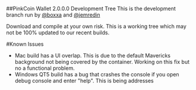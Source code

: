 ##PinkCoin Wallet 2.0.0.0 Development Tree
This is the development branch run by <a href="https://twitter.com/boxxa">@boxxa</a> and <a href="https://twitter.com/jemredin">@jemredin</a>

Download and compile at your own risk. This is a working tree which may not be 100% updated to our recent builds.


#Known Issues
- Mac build has a UI overlap. This is due to the default Mavericks background not being covered by the container. Working on this fix but no a functional problem.
- Windows QT5 build has a bug that crashes the console if you open debug console and enter "help". This is being addresses
